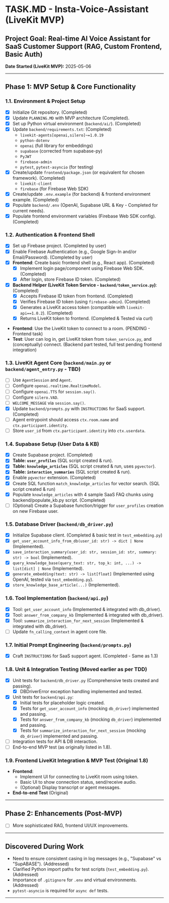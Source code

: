 # TASK.MD - Insta-Voice-Assistant (LiveKit MVP)

## Project Goal: Real-time AI Voice Assistant for SaaS Customer Support (RAG, Custom Frontend, Basic Auth)

**Date Started (LiveKit MVP):** 2025-05-06

---

## Phase 1: MVP Setup & Core Functionality

### 1.1. Environment & Project Setup

- [x] Initialize Git repository. (Completed)
- [x] Update `PLANNING.MD` with MVP architecture (Completed).
- [x] Set up Python virtual environment (`backend/ai/`). (Completed)
- [x] Update `backend/requirements.txt`: (Completed)
  - `livekit-agents[openai,silero]~=1.0.19`
  - `python-dotenv`
  - `openai` (full library for embeddings)
  - `supabase` (corrected from supabase-py)
  - `PyJWT`
  - `firebase-admin`
  - `pytest`, `pytest-asyncio` (for testing)
- [x] Create/update `frontend/package.json` (or equivalent for chosen framework). (Completed)
  - `livekit-client`
  - `firebase` (for Firebase Web SDK)
- [x] Create/update `.env.example` (for backend) & frontend environment example. (Completed)
- [x] Populate `backend/.env` (OpenAI, Supabase URL & Key - Completed for current needs).
- [x] Populate frontend environment variables (Firebase Web SDK config). (Completed)

### 1.2. Authentication & Frontend Shell

- [x] Set up Firebase project. (Completed by user)
- [x] Enable Firebase Authentication (e.g., Google Sign-In and/or Email/Password). (Completed by user)
- [x] **Frontend**: Create basic frontend shell (e.g., React app). (Completed)
  - [x] Implement login page/component using Firebase Web SDK. (Completed)
  - [x] After login, store Firebase ID token. (Completed)
- [x] **Backend Helper (LiveKit Token Service - `backend/token_service.py`)**: (Completed)
  - [x] Accepts Firebase ID token from frontend. (Completed)
  - [x] Verifies Firebase ID token (using `firebase-admin`). (Completed)
  - [x] Generates a LiveKit access token (compatible with `livekit-api==1.0.2`). (Completed)
  - [x] Returns LiveKit token to frontend. (Completed & Tested via curl)
- **Frontend**: Use the LiveKit token to connect to a room. (PENDING - Frontend task)
- **Test**: User can log in, get LiveKit token from `token_service.py`, and (conceptually) connect. (Backend part tested, full test pending frontend integration)

### 1.3. LiveKit Agent Core (`backend/main.py` or `backend/agent_entry.py` - TBD)

- [ ] Use `AgentSession` and `Agent`.
- [ ] Configure `openai.realtime.RealtimeModel`.
- [ ] Configure `openai.TTS` for `session.say()`.
- [ ] Configure `silero.VAD`.
- [ ] `WELCOME_MESSAGE` via `session.say()`.
- [x] Update `backend/prompts.py` with `INSTRUCTIONS` for SaaS support. (Completed)
- [ ] Agent entrypoint should access `ctx.room.name` and `ctx.participant.identity`.
- [ ] Store `user_id` from `ctx.participant.identity` into `ctx.userdata`.

### 1.4. Supabase Setup (User Data & KB)

- [x] Create Supabase project. (Completed)
- [x] **Table: `user_profiles`** (SQL script created & run).
- [x] **Table: `knowledge_articles`** (SQL script created & run, uses `pgvector`).
- [x] **Table: `interaction_summaries`** (SQL script created & run).
- [x] Enable `pgvector` extension. (Completed)
- [x] Create SQL function `match_knowledge_articles` for vector search. (SQL script created & run)
- [x] Populate `knowledge_articles` with 4 sample SaaS FAQ chunks using backend/populate_kb.py script. (Completed)
- [ ] (Optional) Create a Supabase function/trigger for `user_profiles` creation on new Firebase user.

### 1.5. Database Driver (`backend/db_driver.py`)

- [x] Initialize Supabase client. (Completed & basic test in `test_embedding.py`)
- [x] `get_user_account_info_from_db(user_id: str) -> dict | None` (Implemented).
- [x] `save_interaction_summary(user_id: str, session_id: str, summary: str) -> bool` (Implemented).
- [x] `query_knowledge_base(query_text: str, top_k: int, ...) -> list[dict] | None` (Implemented).
- [x] `generate_embedding(text: str) -> list[float]` (Implemented using OpenAI, tested via `test_embedding.py`).
- [x] `store_knowledge_base_article(...)` (Implemented).

### 1.6. Tool Implementation (`backend/api.py`)

- [x] Tool: `get_user_account_info` (Implemented & integrated with db_driver).
- [x] Tool: `answer_from_company_kb` (Implemented & integrated with db_driver).
- [x] Tool: `summarize_interaction_for_next_session` (Implemented & integrated with db_driver).
- [ ] Update `fn_calling_context` in agent core file.

### 1.7. Initial Prompt Engineering (`backend/prompts.py`)

- [x] Craft `INSTRUCTIONS` for SaaS support agent. (Completed - Same as 1.3)

### 1.8. Unit & Integration Testing (Moved earlier as per TDD)

- [x] Unit tests for `backend/db_driver.py` (Comprehensive tests created and passing).
  - [x] DBDriverError exception handling implemented and tested.
- [x] Unit tests for `backend/api.py`:
  - [x] Initial tests for placeholder logic created.
  - [x] Tests for `get_user_account_info` (mocking `db_driver`) implemented and passing.
  - [x] Tests for `answer_from_company_kb` (mocking `db_driver`) implemented and passing.
  - [x] Tests for `summarize_interaction_for_next_session` (mocking `db_driver`) implemented and passing.
- [ ] Integration tests for API & DB interaction.
- [ ] End-to-end MVP test (as originally listed in 1.8).

### 1.9. Frontend LiveKit Integration & MVP Test (Original 1.8)

- **Frontend**:
  - Implement UI for connecting to LiveKit room using token.
  - Basic UI to show connection status, send/receive audio.
  - (Optional) Display transcript or agent messages.
- **End-to-end Test** (Original)

---

## Phase 2: Enhancements (Post-MVP)

- [ ] More sophisticated RAG, frontend UI/UX improvements.

---

## Discovered During Work

- Need to ensure consistent casing in log messages (e.g., "Supabase" vs "SupABASE"). (Addressed)
- Clarified Python import paths for test scripts (`test_embedding.py`). (Addressed)
- Importance of `.gitignore` for `.env` and virtual environments. (Addressed)
- `pytest-asyncio` is required for `async def` tests.

---
